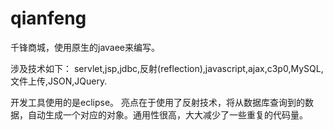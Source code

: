 # qianfeng
千锋商城，使用原生的javaee来编写。

涉及技术如下：
servlet,jsp,jdbc,反射(reflection),javascript,ajax,c3p0,MySQL,文件上传,JSON,JQuery.

开发工具使用的是eclipse。
亮点在于使用了反射技术，将从数据库查询到的数据，自动生成一个对应的对象。通用性很高，大大减少了一些重复的代码量。
